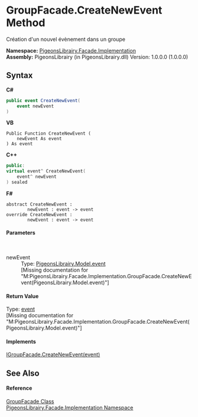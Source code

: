 # GroupFacade.CreateNewEvent Method 
 

Création d'un nouvel évènement dans un groupe

**Namespace:**&nbsp;<a href="312ab9cb-8ee9-a582-242b-c0bfc1241eea">PigeonsLibrairy.Facade.Implementation</a><br />**Assembly:**&nbsp;PigeonsLibrairy (in PigeonsLibrairy.dll) Version: 1.0.0.0 (1.0.0.0)

## Syntax

**C#**<br />
``` C#
public event CreateNewEvent(
	event newEvent
)
```

**VB**<br />
``` VB
Public Function CreateNewEvent ( 
	newEvent As event
) As event
```

**C++**<br />
``` C++
public:
virtual event^ CreateNewEvent(
	event^ newEvent
) sealed
```

**F#**<br />
``` F#
abstract CreateNewEvent : 
        newEvent : event -> event 
override CreateNewEvent : 
        newEvent : event -> event 
```


#### Parameters
&nbsp;<dl><dt>newEvent</dt><dd>Type: <a href="62ad5042-cbd2-c4c9-25f7-10ea54ad8366">PigeonsLibrairy.Model.event</a><br />\[Missing <param name="newEvent"/> documentation for "M:PigeonsLibrairy.Facade.Implementation.GroupFacade.CreateNewEvent(PigeonsLibrairy.Model.event)"\]</dd></dl>

#### Return Value
Type: <a href="62ad5042-cbd2-c4c9-25f7-10ea54ad8366">event</a><br />\[Missing <returns> documentation for "M:PigeonsLibrairy.Facade.Implementation.GroupFacade.CreateNewEvent(PigeonsLibrairy.Model.event)"\]

#### Implements
<a href="e3cb8244-f61b-2bcf-6276-cba16b024d0e">IGroupFacade.CreateNewEvent(event)</a><br />

## See Also


#### Reference
<a href="7b4a76f8-da3e-3f34-b55e-530c0fadf88c">GroupFacade Class</a><br /><a href="312ab9cb-8ee9-a582-242b-c0bfc1241eea">PigeonsLibrairy.Facade.Implementation Namespace</a><br />